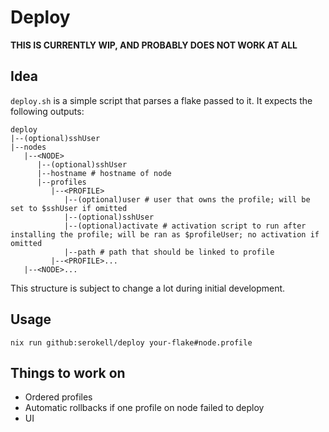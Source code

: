 # Deploy

**THIS IS CURRENTLY WIP, AND PROBABLY DOES NOT WORK AT ALL**

## Idea

`deploy.sh` is a simple script that parses a flake passed to it. It expects the following outputs:

```
deploy
|--(optional)sshUser
|--nodes
   |--<NODE>
      |--(optional)sshUser
      |--hostname # hostname of node
      |--profiles
         |--<PROFILE>
            |--(optional)user # user that owns the profile; will be set to $sshUser if omitted
            |--(optional)sshUser
            |--(optional)activate # activation script to run after installing the profile; will be ran as $profileUser; no activation if omitted
            |--path # path that should be linked to profile
         |--<PROFILE>...
   |--<NODE>...

```

This structure is subject to change a lot during initial development.

## Usage

`nix run github:serokell/deploy your-flake#node.profile`

## Things to work on

- Ordered profiles
- Automatic rollbacks if one profile on node failed to deploy
- UI
